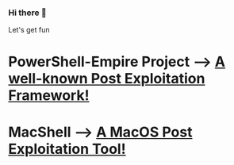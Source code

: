 ### Hi there 👋

Let's get fun

# PowerShell-Empire Project --> [A well-known Post Exploitation Framework!](https://github.com/EmpireProject)
# MacShell --> [A MacOS Post Exploitation Tool!](https://medium.com/red-teaming-with-a-blue-team-mentaility/macshell-post-exploitation-tool-41696be9d826)


<!--
**Youcantwixme/youcantwixme** is a ✨ _special_ ✨ repository because its `README.md` (this file) appears on your GitHub profile.

Here are some ideas to get you started:

- 🔭 I’m currently working on ...
- 🌱 I’m currently learning ...
- 👯 I’m looking to collaborate on ...
- 🤔 I’m looking for help with ...
- 💬 Ask me about ...
- 📫 How to reach me: ...
- 😄 Pronouns: ...
- ⚡ Fun fact: ...
-->
